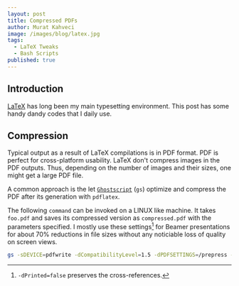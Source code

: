 ```yaml
---
layout: post
title: Compressed PDFs
author: Murat Kahveci
image: /images/blog/latex.jpg
tags: 
  - LaTeX Tweaks
  - Bash Scripts
published: true
---
```


## Introduction

[LaTeX](https://www.latex-project.org) has long been my main typesetting environment. This post has some handy dandy codes that I daily use.

## Compression 

Typical output as a result of LaTeX compilations is in PDF format. PDF is perfect for cross-platform usability. LaTeX don't compress images in the PDF outputs. Thus, depending on the number of images and their sizes, one might get a large PDF file. 

A common approach is the let [`Ghostscript`](https://www.ghostscript.com) (`gs`) optimize and compress the PDF after its generation with `pdflatex`.

The following `command` can be invoked on a LINUX like machine. It takes `foo.pdf` and saves its compressed version as `compressed.pdf` with the parameters specified. I mostly use these settings[^1] for Beamer presentations for about 70% reductions in file sizes without any noticiable loss of quality on screen views. 

[^1]: `-dPrinted=false` preserves the cross-references.

```bash
gs -sDEVICE=pdfwrite -dCompatibilityLevel=1.5 -dPDFSETTINGS=/prepress -dPrinted=false -dNOPAUSE -dQUIET -dBATCH -sOutputFile=compressed.pdf foo.pdf
```